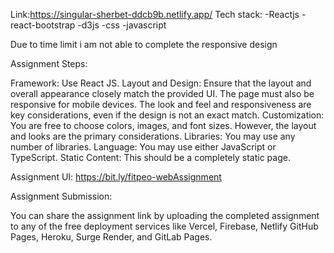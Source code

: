 Link:https://singular-sherbet-ddcb9b.netlify.app/
Tech stack:
-Reactjs
-react-bootstrap
-d3js
-css
-javascript 

Due to time limit i am not able to complete the responsive design


Assignment Steps:

Framework: Use React JS.
Layout and Design: Ensure that the layout and overall appearance closely match the provided UI. The page must also be responsive for mobile devices. The look and feel and responsiveness are key considerations, even if the design is not an exact match.
Customization: You are free to choose colors, images, and font sizes. However, the layout and looks are the primary considerations.
Libraries: You may use any number of libraries.
Language: You may use either JavaScript or TypeScript.
Static Content: This should be a completely static page.

Assignment UI: https://bit.ly/fitpeo-webAssignment

Assignment Submission: 

You can share the assignment link by uploading the completed assignment to any of the free deployment services like Vercel, Firebase, Netlify GitHub Pages, Heroku, Surge Render, and GitLab Pages.
